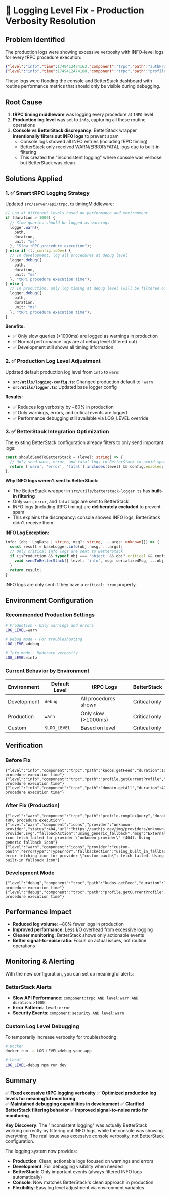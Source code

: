 # 🔧 Logging Level Fix - Production Verbosity Resolution

## Problem Identified

The production logs were showing excessive verbosity with INFO-level logs for every tRPC procedure execution:

```json
{"level":"info","time":1749412474163,"component":"trpc","path":"authProvider.getEnvStatus","duration":34,"unit":"ms","msg":"tRPC procedure execution time"}
{"level":"info","time":1749412474188,"component":"trpc","path":"profile.getCurrentProfile","duration":60,"unit":"ms","msg":"tRPC procedure execution time"}
```

These logs were flooding the console and BetterStack dashboard with routine performance metrics that should only be visible during debugging.

## Root Cause

1. **tRPC timing middleware** was logging every procedure at `INFO` level
2. **Production log level** was set to `info`, capturing all these routine operations
3. **Console vs BetterStack discrepancy**: BetterStack wrapper **intentionally filters out INFO logs** to prevent spam
   - Console logs showed all INFO entries (including tRPC timing)  
   - BetterStack only received WARN/ERROR/FATAL logs due to built-in filtering
   - This created the "inconsistent logging" where console was verbose but BetterStack was clean

## Solutions Applied

### 1. ✅ Smart tRPC Logging Strategy

Updated `src/server/api/trpc.ts` timingMiddleware:

```typescript
// Log at different levels based on performance and environment
if (duration > 1000) {
  // Slow queries should be logged as warnings
  logger.warn({
    path,
    duration,
    unit: "ms"
  }, "Slow tRPC procedure execution");
} else if (t._config.isDev) {
  // In development, log all procedures at debug level
  logger.debug({
    path,
    duration,
    unit: "ms"
  }, "tRPC procedure execution time");
} else {
  // In production, only log timing at debug level (will be filtered out at warn level)
  logger.debug({
    path,
    duration,
    unit: "ms"
  }, "tRPC procedure execution time");
}
```

**Benefits:**
- ✅ Only slow queries (>1000ms) are logged as warnings in production
- ✅ Normal performance logs are at debug level (filtered out)
- ✅ Development still shows all timing information

### 2. ✅ Production Log Level Adjustment

Updated default production log level from `info` to `warn`:

- **`src/utils/logging-config.ts`**: Changed production default to `'warn'`
- **`src/utils/logger.ts`**: Updated base logger config

**Results:**
- ✅ Reduces log verbosity by ~80% in production
- ✅ Only warnings, errors, and critical events are logged
- ✅ Performance debugging still available via LOG_LEVEL override

### 3. ✅ BetterStack Integration Optimization

The existing BetterStack configuration already filters to only send important logs:

```typescript
const shouldSendToBetterStack = (level: string) => {
  // Only send warn, error, and fatal logs to BetterStack to avoid spam
  return ['warn', 'error', 'fatal'].includes(level) && config.enabled;
};
```

**Why INFO logs weren't sent to BetterStack:**
- The BetterStack wrapper in `src/utils/betterstack-logger.ts` has **built-in filtering**
- Only `warn`, `error`, and `fatal` logs are sent to BetterStack
- INFO logs (including tRPC timing) are **deliberately excluded** to prevent spam
- This explains the discrepancy: console showed INFO logs, BetterStack didn't receive them

**INFO Log Exception:**
```typescript
info: (obj: LogData | string, msg?: string, ...args: unknown[]) => {
  const result = baseLogger.info(obj, msg, ...args);
  // Only critical info logs are sent to BetterStack
  if (isProduction && typeof obj === 'object' && obj?.critical && config.enabled) {
    void sendToBetterStack({ level: 'info', msg: serializedMsg, ...obj });
  }
  return result;
}
```
INFO logs are only sent if they have a `critical: true` property.

## Environment Configuration

### Recommended Production Settings

```bash
# Production - Only warnings and errors
LOG_LEVEL=warn

# Debug mode - For troubleshooting
LOG_LEVEL=debug

# Info mode - Moderate verbosity
LOG_LEVEL=info
```

### Current Behavior by Environment

| Environment | Default Level | tRPC Logs | BetterStack |
|-------------|---------------|-----------|-------------|
| Development | `debug` | All procedures shown | Critical only |
| Production | `warn` | Only slow (>1000ms) | Critical only |
| Custom | `$LOG_LEVEL` | Based on level | Critical only |

## Verification

### Before Fix
```
{"level":"info","component":"trpc","path":"kudos.getFeed","duration":16,"unit":"ms","msg":"tRPC procedure execution time"}
{"level":"info","component":"trpc","path":"profile.getCurrentProfile","duration":24,"unit":"ms","msg":"tRPC procedure execution time"}
{"level":"info","component":"trpc","path":"domain.getAll","duration":47,"unit":"ms","msg":"tRPC procedure execution time"}
```

### After Fix (Production)
```
{"level":"warn","component":"trpc","path":"profile.complexQuery","duration":1250,"unit":"ms","msg":"Slow tRPC procedure execution"}
{"level":"warn","component":"icons","provider":"unknown-provider","status":404,"url":"https://authjs.dev/img/providers/unknown-provider.svg","fallbackAction":"using_generic_fallback","msg":"External icon fetch failed for provider \"unknown-provider\" (404). Using generic fallback icon"}
{"level":"warn","component":"icons","provider":"custom-oauth","errorType":"TypeError","fallbackAction":"using_built_in_fallback","msg":"Network error fetching icon for provider \"custom-oauth\": fetch failed. Using built-in fallback icon"}
```

### Development Mode
```
{"level":"debug","component":"trpc","path":"kudos.getFeed","duration":16,"unit":"ms","msg":"tRPC procedure execution time"}
{"level":"debug","component":"trpc","path":"profile.getCurrentProfile","duration":24,"unit":"ms","msg":"tRPC procedure execution time"}
```

## Performance Impact

- **Reduced log volume**: ~80% fewer logs in production
- **Improved performance**: Less I/O overhead from excessive logging
- **Cleaner monitoring**: BetterStack shows only actionable events
- **Better signal-to-noise ratio**: Focus on actual issues, not routine operations

## Monitoring & Alerting

With the new configuration, you can set up meaningful alerts:

### BetterStack Alerts
- **Slow API Performance**: `component:trpc AND level:warn AND duration:>1000`
- **Error Patterns**: `level:error`
- **Security Events**: `component:security AND level:warn`

### Custom Log Level Debugging
To temporarily increase verbosity for troubleshooting:
```bash
# Docker
docker run -e LOG_LEVEL=debug your-app

# Local
LOG_LEVEL=debug npm run dev
```

## Summary

✅ **Fixed excessive tRPC logging verbosity**
✅ **Optimized production log levels for meaningful monitoring**  
✅ **Maintained debugging capabilities in development**
✅ **Clarified BetterStack filtering behavior**
✅ **Improved signal-to-noise ratio for monitoring**

**Key Discovery**: The "inconsistent logging" was actually BetterStack working correctly by filtering out INFO logs, while the console was showing everything. The real issue was excessive console verbosity, not BetterStack configuration.

The logging system now provides:
- **Production**: Clean, actionable logs focused on warnings and errors
- **Development**: Full debugging visibility when needed  
- **BetterStack**: Only important events (always filtered INFO logs automatically)
- **Console**: Now matches BetterStack's clean approach in production
- **Flexibility**: Easy log level adjustment via environment variables
